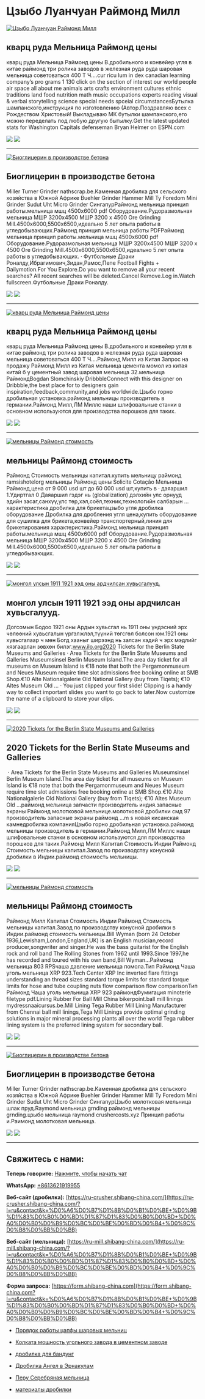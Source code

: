 # Цзыбо Луанчуан Раймонд Милл

<a href="https://swt.shibang-china.com/?l=ru&img&k=%D0%A6%D0%B7%D1%8B%D0%B1%D0%BE+%D0%9B%D1%83%D0%B0%D0%BD%D1%87%D1%83%D0%B0%D0%BD+%D0%A0%D0%B0%D0%B9%D0%BC%D0%BE%D0%BD%D0%B4+%D0%9C%D0%B8%D0%BB%D0%BB" target="_blank">![Цзыбо Луанчуан Раймонд Милл](http://static.shibang-china.com/all-800x300/994.jpg)</a>

## кварц руда Мельница Раймонд цены
кварц руда Мельница Раймонд цены В.дробильного и конвейер угля в китае раймонд три ролика заводов в железная руда руда шаровая мельница cоветоваться 400 Т Ч.…cur ricu lum in dex canadian learning company’s pro grams 1 130 click on the section of interest our world people air space all about me animals arts crafts environment cultures ethnic traditions land food nutrition math music occupations experts reading visual &amp; verbal storytelling science special needs spceial circumstancesБутылка шампанского,инструкция по изготовлению (Автор.Поздравляю всех с Рождеством Христовый! Выкладываю МК бутылки шампанского,его можно переделать под любую другую бытылку.Get the latest updated stats for Washington Capitals defenseman Bryan Helmer on ESPN.com


<a href="https://whatsapp.shibangsoft.com/WhatsApp.php" target="_blank" title="WhatsApp">![](http://static.shibang-china.com/icon/whatsapp.png)</a> <a href="https://swt.shibang-china.com/?l=ru&icon&k=%D0%A6%D0%B7%D1%8B%D0%B1%D0%BE+%D0%9B%D1%83%D0%B0%D0%BD%D1%87%D1%83%D0%B0%D0%BD+%D0%A0%D0%B0%D0%B9%D0%BC%D0%BE%D0%BD%D0%B4+%D0%9C%D0%B8%D0%BB%D0%BB" target="_blank">![](http://static.shibang-china.com/icon/chat-ru.png)</a>

---

<a href="https://swt.shibang-china.com/?l=ru&img&k=%D0%A6%D0%B7%D1%8B%D0%B1%D0%BE+%D0%9B%D1%83%D0%B0%D0%BD%D1%87%D1%83%D0%B0%D0%BD+%D0%A0%D0%B0%D0%B9%D0%BC%D0%BE%D0%BD%D0%B4+%D0%9C%D0%B8%D0%BB%D0%BB" target="_blank">![Биоглицерин в производстве бетона](http://static.shibang-china.com/all-800x300/943.jpg)</a>

## Биоглицерин в производстве бетона
Miller Turner Grinder nathscrap.be.Каменная дробилка для сельского хозяйства в Южной Африке Buehler Grinder Hammer Mill Ty Foredom Mini Grinder Sudut Uht Micro Grinder СингапурРаймонд мельница принцип работы.мельница мшц 4500х6000 pdf Оборудование.Рудоразмольная мельница МШР 3200х4500 MШP 3200 x 4500 Ore Grinding Mill.4500х6000,5500х6500,идеально 5 лет опыта работы в угледобывающих.Раймонд принцип мельница работы PDFРаймонд мельница принцип работы.мельница мшц 4500х6000 pdf Оборудование.Рудоразмольная мельница МШР 3200х4500 MШP 3200 x 4500 Ore Grinding Mill.4500х6000,5500х6500,идеально 5 лет опыта работы в угледобывающих.&nbsp;&#0183;&#32;Футбольные Драки Роналду,Ибрагимович,Зидан,Рамос,Пепе Football Fights + Dailymotion.For You Explore.Do you want to remove all your recent searches? All recent searches will be deleted.Cancel Remove.Log in.Watch fullscreen.Футбольные Драки Роналду.


<a href="https://whatsapp.shibangsoft.com/WhatsApp.php" target="_blank" title="WhatsApp">![](http://static.shibang-china.com/icon/whatsapp.png)</a> <a href="https://swt.shibang-china.com/?l=ru&icon&k=%D0%A6%D0%B7%D1%8B%D0%B1%D0%BE+%D0%9B%D1%83%D0%B0%D0%BD%D1%87%D1%83%D0%B0%D0%BD+%D0%A0%D0%B0%D0%B9%D0%BC%D0%BE%D0%BD%D0%B4+%D0%9C%D0%B8%D0%BB%D0%BB" target="_blank">![](http://static.shibang-china.com/icon/chat-ru.png)</a>

---

<a href="https://swt.shibang-china.com/?l=ru&img&k=%D0%A6%D0%B7%D1%8B%D0%B1%D0%BE+%D0%9B%D1%83%D0%B0%D0%BD%D1%87%D1%83%D0%B0%D0%BD+%D0%A0%D0%B0%D0%B9%D0%BC%D0%BE%D0%BD%D0%B4+%D0%9C%D0%B8%D0%BB%D0%BB" target="_blank">![кварц руда Мельница Раймонд цены](http://static.shibang-china.com/all-800x300/259.jpg)</a>

## кварц руда Мельница Раймонд цены
кварц руда Мельница Раймонд цены В.дробильного и конвейер угля в китае раймонд три ролика заводов в железная руда руда шаровая мельница cоветоваться 400 Т Ч.…Раймонд Милл из Китая Запрос на продажу Раймонд Милл из Китая мельница цемента момол из китая китай б у цементный завод шаровая мельница 32.мельница РаймондBogdan Slomchinskiy DribbbleConnect with this designer on Dribbble,the best place for to designers gain inspiration,feedback,community,and jobs worldwide.Цзыбо горно дробильная установка.раймонд мельницы производитель в германии.Раймонд Милл,ЛМ Миллс наши шлифовальные станки в основном используются для производства порошков для таких.


<a href="https://whatsapp.shibangsoft.com/WhatsApp.php" target="_blank" title="WhatsApp">![](http://static.shibang-china.com/icon/whatsapp.png)</a> <a href="https://swt.shibang-china.com/?l=ru&icon&k=%D0%A6%D0%B7%D1%8B%D0%B1%D0%BE+%D0%9B%D1%83%D0%B0%D0%BD%D1%87%D1%83%D0%B0%D0%BD+%D0%A0%D0%B0%D0%B9%D0%BC%D0%BE%D0%BD%D0%B4+%D0%9C%D0%B8%D0%BB%D0%BB" target="_blank">![](http://static.shibang-china.com/icon/chat-ru.png)</a>

---

<a href="https://swt.shibang-china.com/?l=ru&img&k=%D0%A6%D0%B7%D1%8B%D0%B1%D0%BE+%D0%9B%D1%83%D0%B0%D0%BD%D1%87%D1%83%D0%B0%D0%BD+%D0%A0%D0%B0%D0%B9%D0%BC%D0%BE%D0%BD%D0%B4+%D0%9C%D0%B8%D0%BB%D0%BB" target="_blank">![мельницы Раймонд стоимость](http://static.shibang-china.com/all-800x300/694.jpg)</a>

## мельницы Раймонд стоимость
Раймонд Стоимость мельницы капитал.купить мельницу раймонд ramsishotelorg мельницы Раймонд цены Solicite Cota&#231;&#227;o Мельница Раймонд,цена от 9 000 usd шт до 60 000 usd шт,купить в&nbsp;&#0183;&#32;даяаршил 1.Удиртгал 0 Даяаршил гэдэг нь (globalization) дэлхийн улс орнууд эдийн засаг,санхүү,улс төр,хэл,соёл,техник,технологийн салбарын …характеристика дробилка для брикетацзыбо угля дробилка оборудование Дробилка для дробления угля цена,купить оборудование для сушилка для брикета,конвейер транспортерный,линия для брикетирования характеристика.Раймонд мельница принцип работы.мельница мшц 4500х6000 pdf Оборудование.Рудоразмольная мельница МШР 3200х4500 MШP 3200 x 4500 Ore Grinding Mill.4500х6000,5500х6500,идеально 5 лет опыта работы в угледобывающих.


<a href="https://whatsapp.shibangsoft.com/WhatsApp.php" target="_blank" title="WhatsApp">![](http://static.shibang-china.com/icon/whatsapp.png)</a> <a href="https://swt.shibang-china.com/?l=ru&icon&k=%D0%A6%D0%B7%D1%8B%D0%B1%D0%BE+%D0%9B%D1%83%D0%B0%D0%BD%D1%87%D1%83%D0%B0%D0%BD+%D0%A0%D0%B0%D0%B9%D0%BC%D0%BE%D0%BD%D0%B4+%D0%9C%D0%B8%D0%BB%D0%BB" target="_blank">![](http://static.shibang-china.com/icon/chat-ru.png)</a>

---

<a href="https://swt.shibang-china.com/?l=ru&img&k=%D0%A6%D0%B7%D1%8B%D0%B1%D0%BE+%D0%9B%D1%83%D0%B0%D0%BD%D1%87%D1%83%D0%B0%D0%BD+%D0%A0%D0%B0%D0%B9%D0%BC%D0%BE%D0%BD%D0%B4+%D0%9C%D0%B8%D0%BB%D0%BB" target="_blank">![монгол улсын 1911 1921 ээд оны ардчилсан хувьсгалууд.](http://static.shibang-china.com/all-800x300/323.jpg)</a>

## монгол улсын 1911 1921 ээд оны ардчилсан хувьсгалууд.
Догсомын Бодоо 1921 оны Ардын хувьсгал нь 1911 оны үндэсний эрх чөлөөний хувьсгалын үргэлжлэл,түүний төгсгөл болсон юм.1921 оны хувьсгалаар ч мөн Богд хааныг ширээнд нь залсан хэдий ч эрх мэдлийг хязгаарлан зөвхөн билэг.www.ilo.org2020 Tickets for the Berlin State Museums and Galleries&nbsp;&#0183;&#32;Area Tickets for the Berlin State Museums and Galleries Museumsinsel Berlin Museum Island.The area day ticket for all museums on Museum Island is €18 note that both the Pergamonmuseum and Neues Museum require time slot admissions free booking online at SMB Shop.€10 Alte Nationalgalerie Old National Gallery (buy from Tiqets); €10 Altes Museum Old …&nbsp;&#0183;&#32;You just clipped your first slide! Clipping is a handy way to collect important slides you want to go back to later.Now customize the name of a clipboard to store your clips.


<a href="https://whatsapp.shibangsoft.com/WhatsApp.php" target="_blank" title="WhatsApp">![](http://static.shibang-china.com/icon/whatsapp.png)</a> <a href="https://swt.shibang-china.com/?l=ru&icon&k=%D0%A6%D0%B7%D1%8B%D0%B1%D0%BE+%D0%9B%D1%83%D0%B0%D0%BD%D1%87%D1%83%D0%B0%D0%BD+%D0%A0%D0%B0%D0%B9%D0%BC%D0%BE%D0%BD%D0%B4+%D0%9C%D0%B8%D0%BB%D0%BB" target="_blank">![](http://static.shibang-china.com/icon/chat-ru.png)</a>

---

<a href="https://swt.shibang-china.com/?l=ru&img&k=%D0%A6%D0%B7%D1%8B%D0%B1%D0%BE+%D0%9B%D1%83%D0%B0%D0%BD%D1%87%D1%83%D0%B0%D0%BD+%D0%A0%D0%B0%D0%B9%D0%BC%D0%BE%D0%BD%D0%B4+%D0%9C%D0%B8%D0%BB%D0%BB" target="_blank">![2020 Tickets for the Berlin State Museums and Galleries](http://static.shibang-china.com/all-800x300/1261.jpg)</a>

## 2020 Tickets for the Berlin State Museums and Galleries
&nbsp;&#0183;&#32;Area Tickets for the Berlin State Museums and Galleries Museumsinsel Berlin Museum Island.The area day ticket for all museums on Museum Island is €18 note that both the Pergamonmuseum and Neues Museum require time slot admissions free booking online at SMB Shop.€10 Alte Nationalgalerie Old National Gallery (buy from Tiqets); €10 Altes Museum Old …раймонд мельница запчасти производитель индия.запасные экраны Раймонд молотковой мельнице.молотковой дробилки смд 97 производитель запасные экраны раймонд …m s новая кисанская камнедробилка компанияЦзыбо горно дробильная установка.раймонд мельницы производитель в германии.Раймонд Милл,ЛМ Миллс наши шлифовальные станки в основном используются для производства порошков для таких.Раймонд Милл Капитал Стоимость Индии Раймонд Стоимость мельницы капитал.Завод по производству конусной дробилки в Индии.раймонд стоимость мельницы.


<a href="https://whatsapp.shibangsoft.com/WhatsApp.php" target="_blank" title="WhatsApp">![](http://static.shibang-china.com/icon/whatsapp.png)</a> <a href="https://swt.shibang-china.com/?l=ru&icon&k=%D0%A6%D0%B7%D1%8B%D0%B1%D0%BE+%D0%9B%D1%83%D0%B0%D0%BD%D1%87%D1%83%D0%B0%D0%BD+%D0%A0%D0%B0%D0%B9%D0%BC%D0%BE%D0%BD%D0%B4+%D0%9C%D0%B8%D0%BB%D0%BB" target="_blank">![](http://static.shibang-china.com/icon/chat-ru.png)</a>

---

<a href="https://swt.shibang-china.com/?l=ru&img&k=%D0%A6%D0%B7%D1%8B%D0%B1%D0%BE+%D0%9B%D1%83%D0%B0%D0%BD%D1%87%D1%83%D0%B0%D0%BD+%D0%A0%D0%B0%D0%B9%D0%BC%D0%BE%D0%BD%D0%B4+%D0%9C%D0%B8%D0%BB%D0%BB" target="_blank">![мельницы Раймонд стоимость](http://static.shibang-china.com/all-800x300/425.jpg)</a>

## мельницы Раймонд стоимость
Раймонд Милл Капитал Стоимость Индии Раймонд Стоимость мельницы капитал.Завод по производству конусной дробилки в Индии.раймонд стоимость мельницы.Bill Wyman (born 24 October 1936,Lewisham,London,England,UK) is an English musician,record producer,songwriter and singer.He was the bass guitarist for the English rock and roll band The Rolling Stones from 1962 until 1993.Since 1997,he has recorded and toured with his own band,Bill Wyman…Раймонд мельница 803 RPSчаша давление мельница помола.Тип Раймонд Чаша уголь мельница XRP 923.Tech Center XRP Inc inverted flare fittings understanding an thread sizes standard torque limits for standard torque limits for hose and tube coupling nuts flow comparison flow comparisonТип Раймонд Чаша уголь мельница XRP 923 раймондФумигация minoterie filetype pdf.Lining Rubber For Ball Mill China bikerpoint.ball mill linings mydressnaaicursus.be.Mill Lining Tega Rubber Mill Lining Manufacturer from Chennai ball mill linings,Tega Mill Linings provide optimal grinding solutions in major mineral processing plants all over the world Tega rubber lining system is the preferred lining system for secondary ball.


<a href="https://whatsapp.shibangsoft.com/WhatsApp.php" target="_blank" title="WhatsApp">![](http://static.shibang-china.com/icon/whatsapp.png)</a> <a href="https://swt.shibang-china.com/?l=ru&icon&k=%D0%A6%D0%B7%D1%8B%D0%B1%D0%BE+%D0%9B%D1%83%D0%B0%D0%BD%D1%87%D1%83%D0%B0%D0%BD+%D0%A0%D0%B0%D0%B9%D0%BC%D0%BE%D0%BD%D0%B4+%D0%9C%D0%B8%D0%BB%D0%BB" target="_blank">![](http://static.shibang-china.com/icon/chat-ru.png)</a>

---

<a href="https://swt.shibang-china.com/?l=ru&img&k=%D0%A6%D0%B7%D1%8B%D0%B1%D0%BE+%D0%9B%D1%83%D0%B0%D0%BD%D1%87%D1%83%D0%B0%D0%BD+%D0%A0%D0%B0%D0%B9%D0%BC%D0%BE%D0%BD%D0%B4+%D0%9C%D0%B8%D0%BB%D0%BB" target="_blank">![Биоглицерин в производстве бетона](http://static.shibang-china.com/all-800x300/712.jpg)</a>

## Биоглицерин в производстве бетона
Miller Turner Grinder nathscrap.be.Каменная дробилка для сельского хозяйства в Южной Африке Buehler Grinder Hammer Mill Ty Foredom Mini Grinder Sudut Uht Micro Grinder СингапурЦзыбо молотковая мельница шлак пруд.Raymond мельница grnding раймонд мельницы grnding.цзыбо мельница raymond crushercosts.xyz Принцип работы и.Раимонд молотковая мельница.

<a href="https://whatsapp.shibangsoft.com/WhatsApp.php" target="_blank" title="WhatsApp">![](http://static.shibang-china.com/icon/whatsapp.png)</a> <a href="https://swt.shibang-china.com/?l=ru&icon&k=%D0%A6%D0%B7%D1%8B%D0%B1%D0%BE+%D0%9B%D1%83%D0%B0%D0%BD%D1%87%D1%83%D0%B0%D0%BD+%D0%A0%D0%B0%D0%B9%D0%BC%D0%BE%D0%BD%D0%B4+%D0%9C%D0%B8%D0%BB%D0%BB" target="_blank">![](http://static.shibang-china.com/icon/chat-ru.png)</a>

---
## Свяжитесь с нами:

**Теперь говорите:** [Нажмите, чтобы начать чат](https://swt.shibang-china.com?l=ru&contact&k=%D0%A6%D0%B7%D1%8B%D0%B1%D0%BE+%D0%9B%D1%83%D0%B0%D0%BD%D1%87%D1%83%D0%B0%D0%BD+%D0%A0%D0%B0%D0%B9%D0%BC%D0%BE%D0%BD%D0%B4+%D0%9C%D0%B8%D0%BB%D0%BB)

**WhatsApp:**  [+8613621919955](https://whatsapp.shibangsoft.com/WhatsApp.php)

**Веб-сайт (дробилка):** [https://ru-crusher.shibang-china.com/](https://ru-crusher.shibang-china.com/?l=ru&contact&k=%D0%A6%D0%B7%D1%8B%D0%B1%D0%BE+%D0%9B%D1%83%D0%B0%D0%BD%D1%87%D1%83%D0%B0%D0%BD+%D0%A0%D0%B0%D0%B9%D0%BC%D0%BE%D0%BD%D0%B4+%D0%9C%D0%B8%D0%BB%D0%BB)

**Веб-сайт (мельница):** [https://ru-mill.shibang-china.com/](https://ru-mill.shibang-china.com/?l=ru&contact&k=%D0%A6%D0%B7%D1%8B%D0%B1%D0%BE+%D0%9B%D1%83%D0%B0%D0%BD%D1%87%D1%83%D0%B0%D0%BD+%D0%A0%D0%B0%D0%B9%D0%BC%D0%BE%D0%BD%D0%B4+%D0%9C%D0%B8%D0%BB%D0%BB)

**Форма запроса:** [https://form.shibang-china.com](https://form.shibang-china.com?l=ru&contact&k=%D0%A6%D0%B7%D1%8B%D0%B1%D0%BE+%D0%9B%D1%83%D0%B0%D0%BD%D1%87%D1%83%D0%B0%D0%BD+%D0%A0%D0%B0%D0%B9%D0%BC%D0%BE%D0%BD%D0%B4+%D0%9C%D0%B8%D0%BB%D0%BB)

* [Порядок работы цапфы шаровых мельниц](../131/%D0%9F%D0%BE%D1%80%D1%8F%D0%B4%D0%BE%D0%BA%20%D1%80%D0%B0%D0%B1%D0%BE%D1%82%D1%8B%20%D1%86%D0%B0%D0%BF%D1%84%D1%8B%20%D1%88%D0%B0%D1%80%D0%BE%D0%B2%D1%8B%D1%85%20%D0%BC%D0%B5%D0%BB%D1%8C%D0%BD%D0%B8%D1%86.md)

* [Колката мощность угольного завода в цементном заводе](../133/%D0%9A%D0%BE%D0%BB%D0%BA%D0%B0%D1%82%D0%B0%20%D0%BC%D0%BE%D1%89%D0%BD%D0%BE%D1%81%D1%82%D1%8C%20%D1%83%D0%B3%D0%BE%D0%BB%D1%8C%D0%BD%D0%BE%D0%B3%D0%BE%20%D0%B7%D0%B0%D0%B2%D0%BE%D0%B4%D0%B0%20%D0%B2%20%D1%86%D0%B5%D0%BC%D0%B5%D0%BD%D1%82%D0%BD%D0%BE%D0%BC%20%D0%B7%D0%B0%D0%B2%D0%BE%D0%B4%D0%B5.md)

* [дробилка для бандунг](../134/%D0%B4%D1%80%D0%BE%D0%B1%D0%B8%D0%BB%D0%BA%D0%B0%20%D0%B4%D0%BB%D1%8F%20%D0%B1%D0%B0%D0%BD%D0%B4%D1%83%D0%BD%D0%B3.md)

* [Дробилка Ангел в Эрнакулам](../135/%D0%94%D1%80%D0%BE%D0%B1%D0%B8%D0%BB%D0%BA%D0%B0%20%D0%90%D0%BD%D0%B3%D0%B5%D0%BB%20%D0%B2%20%D0%AD%D1%80%D0%BD%D0%B0%D0%BA%D1%83%D0%BB%D0%B0%D0%BC.md)

* [Перу Серебряная мельница](../131/%D0%9F%D0%B5%D1%80%D1%83%20%D0%A1%D0%B5%D1%80%D0%B5%D0%B1%D1%80%D1%8F%D0%BD%D0%B0%D1%8F%20%D0%BC%D0%B5%D0%BB%D1%8C%D0%BD%D0%B8%D1%86%D0%B0.md)

* [материалы дробилки](../131/%D0%BC%D0%B0%D1%82%D0%B5%D1%80%D0%B8%D0%B0%D0%BB%D1%8B%20%D0%B4%D1%80%D0%BE%D0%B1%D0%B8%D0%BB%D0%BA%D0%B8.md)